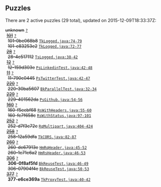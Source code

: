 ## Puzzles

There are 2 active puzzles (29 total), updated on 2015-12-09T18:33:37Z:


<del>unknown</del> [`?`](../master/?)<br/>
&nbsp;[<del>101</del>](https://github.com/yegor256/takes/issues/101) [`?`](../master/?)<br/>
&nbsp;&nbsp;<del>101-0be068b8</del> [`TkLogged.java:74-79`](../master/src/main/java/org/takes/facets/slf4j/TkLogged.java#L74-L79)<br/>
&nbsp;&nbsp;<del>101-e83253e2</del> [`TkLogged.java:72-77`](../master/src/main/java/org/takes/facets/slf4j/TkLogged.java#L72-L77)<br/>
&nbsp;[<del>28</del>](https://github.com/yegor256/takes/issues/28) [`?`](../master/?)<br/>
&nbsp;&nbsp;<del>28-4e517112</del> [`TsLogged.java:38-42`](../master/src/main/java/org/takes/facets/slf4j/TsLogged.java#L38-L42)<br/>
&nbsp;[<del>12</del>](https://github.com/yegor256/takes/issues/12) [`?`](../master/?)<br/>
&nbsp;&nbsp;<del>12-159d303e</del> [`PsLinkedinTest.java:42-48`](../master/src/test/java/org/takes/facets/auth/social/PsLinkedinTest.java#L42-L48)<br/>
&nbsp;[<del>11</del>](https://github.com/yegor256/takes/issues/11) [`?`](../master/?)<br/>
&nbsp;&nbsp;<del>11-790c0445</del> [`PsTwitterTest.java:42-47`](../master/src/test/java/org/takes/facets/auth/social/PsTwitterTest.java#L42-L47)<br/>
&nbsp;[<del>220</del>](https://github.com/yegor256/takes/issues/220) [`?`](../master/?)<br/>
&nbsp;&nbsp;<del>220-30ba5607</del> [`BkParallelTest.java:32-34`](../master/src/test/java/org/takes/http/BkParallelTest.java#L32-L34)<br/>
&nbsp;[<del>229</del>](https://github.com/yegor256/takes/issues/229) [`?`](../master/?)<br/>
&nbsp;&nbsp;<del>229-401562da</del> [`PsGithub.java:54-56`](../master/src/main/java/org/takes/facets/auth/social/PsGithub.java#L54-L56)<br/>
&nbsp;[<del>160</del>](https://github.com/yegor256/takes/issues/160) [`?`](../master/?)<br/>
&nbsp;&nbsp;<del>160-f5eebf68</del> [`RsWithHeaders.java:55-60`](../master/src/main/java/org/takes/rs/RsWithHeaders.java#L55-L60)<br/>
&nbsp;&nbsp;<del>160-fc7f658c</del> [`RsWithStatus.java:97-101`](../master/src/main/java/org/takes/rs/RsWithStatus.java#L97-L101)<br/>
&nbsp;[<del>252</del>](https://github.com/yegor256/takes/issues/252) [`?`](../master/?)<br/>
&nbsp;&nbsp;<del>252-d7f3c72e</del> [`RqMultipart.java:404-424`](../master/src/main/java/org/takes/rq/RqMultipart.java#L404-L424)<br/>
&nbsp;[<del>258</del>](https://github.com/yegor256/takes/issues/258) [`?`](../master/?)<br/>
&nbsp;&nbsp;<del>258-12a59dfa</del> [`TkCORS.java:82-87`](../master/src/main/java/org/takes/tk/TkCORS.java#L82-L87)<br/>
&nbsp;[<del>260</del>](https://github.com/yegor256/takes/issues/260) [`?`](../master/?)<br/>
&nbsp;&nbsp;<del>260-de67913e</del> [`HmRqHeader.java:45-52`](../master/src/main/java/org/takes/facets/hamcrest/HmRqHeader.java#L45-L52)<br/>
&nbsp;&nbsp;<del>260-1c71c6a2</del> [`HmRsHeader.java:46-53`](../master/src/main/java/org/takes/facets/hamcrest/HmRsHeader.java#L46-L53)<br/>
&nbsp;[<del>306</del>](https://github.com/yegor256/takes/issues/306) [`?`](../master/?)<br/>
&nbsp;&nbsp;**306-0f8af5fd** [`BkReuseTest.java:46-49`](../master/src/test/java/org/takes/http/BkReuseTest.java#L46-L49)<br/>
&nbsp;&nbsp;<del>306-07904f4e</del> [`BkReuseTest.java:50-53`](../master/src/test/java/org/takes/http/BkReuseTest.java#L50-L53)<br/>
&nbsp;[<del>377</del>](https://github.com/yegor256/takes/issues/377) [`?`](../master/?)<br/>
&nbsp;&nbsp;**377-e6ce369a** [`TkProxyTest.java:40-42`](../master/src/test/java/org/takes/tk/TkProxyTest.java#L40-L42)<br/>